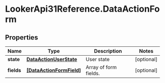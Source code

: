 # LookerApi31Reference.DataActionForm

## Properties
Name | Type | Description | Notes
------------ | ------------- | ------------- | -------------
**state** | [**DataActionUserState**](DataActionUserState.md) | User state | [optional] 
**fields** | [**[DataActionFormField]**](DataActionFormField.md) | Array of form fields. | [optional] 


